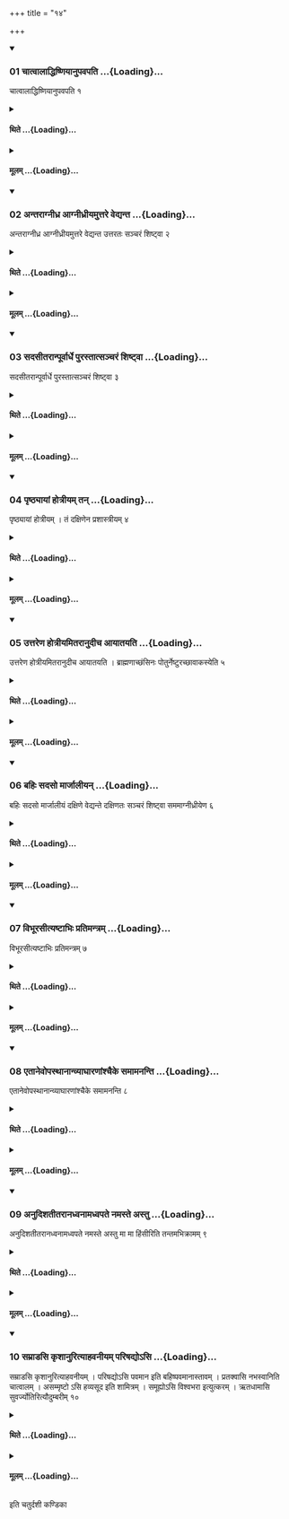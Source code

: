 +++
title = "१४"

+++

<div class="js_include" includetitle="true" newlevelforh1="3" unfilled url="/vedAH_yajuH/taittirIyam/sUtram/ApastambaH/shrautam/vishvAsa-prastutiH/11/14/01_chAtvAlAddhiShNiyAnupavapati.md">
<details open><summary><h3>01 चात्वालाद्धिष्णियानुपवपति ...{Loading}...</h3></summary>

चात्वालाद्धिष्णियानुपवपति १
</details>
</div>
<div class="js_include collapsed" newlevelforh1="4" title="थिते" unfilled url="/vedAH_yajuH/taittirIyam/sUtram/ApastambaH/shrautam/thite/11/14/01_chAtvAlAddhiShNiyAnupavapati.md">
<details><summary><h4>थिते ...{Loading}...</h4></summary>

चात्वालाद्धिष्णियानुपवपति १
</details>
</div>
<div class="js_include collapsed" newlevelforh1="4" title="मूलम्" unfilled url="/vedAH_yajuH/taittirIyam/sUtram/ApastambaH/shrautam/mUlam/11/14/01_chAtvAlAddhiShNiyAnupavapati.md">
<details><summary><h4>मूलम् ...{Loading}...</h4></summary>

चात्वालाद्धिष्णियानुपवपति १
</details>
</div>
<div class="js_include" includetitle="true" newlevelforh1="3" unfilled url="/vedAH_yajuH/taittirIyam/sUtram/ApastambaH/shrautam/vishvAsa-prastutiH/11/14/02_antarAgnIdhra_AgnIdhrIyamuttare_vedyanta.md">
<details open><summary><h3>02 अन्तराग्नीध्र आग्नीध्रीयमुत्तरे वेद्यन्त ...{Loading}...</h3></summary>

अन्तराग्नीध्र आग्नीध्रीयमुत्तरे वेद्यन्त उत्तरतः सञ्चरं शिष्ट्वा २
</details>
</div>
<div class="js_include collapsed" newlevelforh1="4" title="थिते" unfilled url="/vedAH_yajuH/taittirIyam/sUtram/ApastambaH/shrautam/thite/11/14/02_antarAgnIdhra_AgnIdhrIyamuttare_vedyanta.md">
<details><summary><h4>थिते ...{Loading}...</h4></summary>

अन्तराग्नीध्र आग्नीध्रीयमुत्तरे वेद्यन्त उत्तरतः सञ्चरं शिष्ट्वा २
</details>
</div>
<div class="js_include collapsed" newlevelforh1="4" title="मूलम्" unfilled url="/vedAH_yajuH/taittirIyam/sUtram/ApastambaH/shrautam/mUlam/11/14/02_antarAgnIdhra_AgnIdhrIyamuttare_vedyanta.md">
<details><summary><h4>मूलम् ...{Loading}...</h4></summary>

अन्तराग्नीध्र आग्नीध्रीयमुत्तरे वेद्यन्त उत्तरतः सञ्चरं शिष्ट्वा २
</details>
</div>
<div class="js_include" includetitle="true" newlevelforh1="3" unfilled url="/vedAH_yajuH/taittirIyam/sUtram/ApastambaH/shrautam/vishvAsa-prastutiH/11/14/03_sadasItarAnpUrvArdhe_purastAtsancharaM_shiShTvA.md">
<details open><summary><h3>03 सदसीतरान्पूर्वार्धे पुरस्तात्सञ्चरं शिष्ट्वा ...{Loading}...</h3></summary>

सदसीतरान्पूर्वार्धे पुरस्तात्सञ्चरं शिष्ट्वा ३
</details>
</div>
<div class="js_include collapsed" newlevelforh1="4" title="थिते" unfilled url="/vedAH_yajuH/taittirIyam/sUtram/ApastambaH/shrautam/thite/11/14/03_sadasItarAnpUrvArdhe_purastAtsancharaM_shiShTvA.md">
<details><summary><h4>थिते ...{Loading}...</h4></summary>

सदसीतरान्पूर्वार्धे पुरस्तात्सञ्चरं शिष्ट्वा ३
</details>
</div>
<div class="js_include collapsed" newlevelforh1="4" title="मूलम्" unfilled url="/vedAH_yajuH/taittirIyam/sUtram/ApastambaH/shrautam/mUlam/11/14/03_sadasItarAnpUrvArdhe_purastAtsancharaM_shiShTvA.md">
<details><summary><h4>मूलम् ...{Loading}...</h4></summary>

सदसीतरान्पूर्वार्धे पुरस्तात्सञ्चरं शिष्ट्वा ३
</details>
</div>
<div class="js_include" includetitle="true" newlevelforh1="3" unfilled url="/vedAH_yajuH/taittirIyam/sUtram/ApastambaH/shrautam/vishvAsa-prastutiH/11/14/04_pRShThyAyAM_hotrIyam_tan.md">
<details open><summary><h3>04 पृष्ठ्यायां होत्रीयम् तन् ...{Loading}...</h3></summary>

पृष्ठ्यायां होत्रीयम् । तं दक्षिणेन प्रशास्त्रीयम् ४
</details>
</div>
<div class="js_include collapsed" newlevelforh1="4" title="थिते" unfilled url="/vedAH_yajuH/taittirIyam/sUtram/ApastambaH/shrautam/thite/11/14/04_pRShThyAyAM_hotrIyam_tan.md">
<details><summary><h4>थिते ...{Loading}...</h4></summary>

पृष्ठ्यायां होत्रीयम् । तं दक्षिणेन प्रशास्त्रीयम् ४
</details>
</div>
<div class="js_include collapsed" newlevelforh1="4" title="मूलम्" unfilled url="/vedAH_yajuH/taittirIyam/sUtram/ApastambaH/shrautam/mUlam/11/14/04_pRShThyAyAM_hotrIyam_tan.md">
<details><summary><h4>मूलम् ...{Loading}...</h4></summary>

पृष्ठ्यायां होत्रीयम् । तं दक्षिणेन प्रशास्त्रीयम् ४
</details>
</div>
<div class="js_include" includetitle="true" newlevelforh1="3" unfilled url="/vedAH_yajuH/taittirIyam/sUtram/ApastambaH/shrautam/vishvAsa-prastutiH/11/14/05_uttareNa_hotrIyamitarAnudIcha_AyAtayati.md">
<details open><summary><h3>05 उत्तरेण होत्रीयमितरानुदीच आयातयति ...{Loading}...</h3></summary>

उत्तरेण होत्रीयमितरानुदीच आयातयति । ब्राह्मणाच्छंसिनः पोतुर्नेष्टुरच्छावाकस्येति ५
</details>
</div>
<div class="js_include collapsed" newlevelforh1="4" title="थिते" unfilled url="/vedAH_yajuH/taittirIyam/sUtram/ApastambaH/shrautam/thite/11/14/05_uttareNa_hotrIyamitarAnudIcha_AyAtayati.md">
<details><summary><h4>थिते ...{Loading}...</h4></summary>

उत्तरेण होत्रीयमितरानुदीच आयातयति । ब्राह्मणाच्छंसिनः पोतुर्नेष्टुरच्छावाकस्येति ५
</details>
</div>
<div class="js_include collapsed" newlevelforh1="4" title="मूलम्" unfilled url="/vedAH_yajuH/taittirIyam/sUtram/ApastambaH/shrautam/mUlam/11/14/05_uttareNa_hotrIyamitarAnudIcha_AyAtayati.md">
<details><summary><h4>मूलम् ...{Loading}...</h4></summary>

उत्तरेण होत्रीयमितरानुदीच आयातयति । ब्राह्मणाच्छंसिनः पोतुर्नेष्टुरच्छावाकस्येति ५
</details>
</div>
<div class="js_include" includetitle="true" newlevelforh1="3" unfilled url="/vedAH_yajuH/taittirIyam/sUtram/ApastambaH/shrautam/vishvAsa-prastutiH/11/14/06_bahiH_sadaso_mArjAlIyan.md">
<details open><summary><h3>06 बहिः सदसो मार्जालीयन् ...{Loading}...</h3></summary>

बहिः सदसो मार्जालीयं दक्षिणे वेद्यन्ते दक्षिणतः सञ्चरं शिष्ट्वा सममाग्नीध्रीयेण ६
</details>
</div>
<div class="js_include collapsed" newlevelforh1="4" title="थिते" unfilled url="/vedAH_yajuH/taittirIyam/sUtram/ApastambaH/shrautam/thite/11/14/06_bahiH_sadaso_mArjAlIyan.md">
<details><summary><h4>थिते ...{Loading}...</h4></summary>

बहिः सदसो मार्जालीयं दक्षिणे वेद्यन्ते दक्षिणतः सञ्चरं शिष्ट्वा सममाग्नीध्रीयेण ६
</details>
</div>
<div class="js_include collapsed" newlevelforh1="4" title="मूलम्" unfilled url="/vedAH_yajuH/taittirIyam/sUtram/ApastambaH/shrautam/mUlam/11/14/06_bahiH_sadaso_mArjAlIyan.md">
<details><summary><h4>मूलम् ...{Loading}...</h4></summary>

बहिः सदसो मार्जालीयं दक्षिणे वेद्यन्ते दक्षिणतः सञ्चरं शिष्ट्वा सममाग्नीध्रीयेण ६
</details>
</div>
<div class="js_include" includetitle="true" newlevelforh1="3" unfilled url="/vedAH_yajuH/taittirIyam/sUtram/ApastambaH/shrautam/vishvAsa-prastutiH/11/14/07_vibhUrasItyaShTAbhiH_pratimantram.md">
<details open><summary><h3>07 विभूरसीत्यष्टाभिः प्रतिमन्त्रम् ...{Loading}...</h3></summary>

विभूरसीत्यष्टाभिः प्रतिमन्त्रम् ७
</details>
</div>
<div class="js_include collapsed" newlevelforh1="4" title="थिते" unfilled url="/vedAH_yajuH/taittirIyam/sUtram/ApastambaH/shrautam/thite/11/14/07_vibhUrasItyaShTAbhiH_pratimantram.md">
<details><summary><h4>थिते ...{Loading}...</h4></summary>

विभूरसीत्यष्टाभिः प्रतिमन्त्रम् ७
</details>
</div>
<div class="js_include collapsed" newlevelforh1="4" title="मूलम्" unfilled url="/vedAH_yajuH/taittirIyam/sUtram/ApastambaH/shrautam/mUlam/11/14/07_vibhUrasItyaShTAbhiH_pratimantram.md">
<details><summary><h4>मूलम् ...{Loading}...</h4></summary>

विभूरसीत्यष्टाभिः प्रतिमन्त्रम् ७
</details>
</div>
<div class="js_include" includetitle="true" newlevelforh1="3" unfilled url="/vedAH_yajuH/taittirIyam/sUtram/ApastambaH/shrautam/vishvAsa-prastutiH/11/14/08_etAnevopasthAnAnvyAghAraNAMshchaike_samAmananti.md">
<details open><summary><h3>08 एतानेवोपस्थानान्व्याघारणांश्चैके समामनन्ति ...{Loading}...</h3></summary>

एतानेवोपस्थानान्व्याघारणांश्चैके समामनन्ति ८
</details>
</div>
<div class="js_include collapsed" newlevelforh1="4" title="थिते" unfilled url="/vedAH_yajuH/taittirIyam/sUtram/ApastambaH/shrautam/thite/11/14/08_etAnevopasthAnAnvyAghAraNAMshchaike_samAmananti.md">
<details><summary><h4>थिते ...{Loading}...</h4></summary>

एतानेवोपस्थानान्व्याघारणांश्चैके समामनन्ति ८
</details>
</div>
<div class="js_include collapsed" newlevelforh1="4" title="मूलम्" unfilled url="/vedAH_yajuH/taittirIyam/sUtram/ApastambaH/shrautam/mUlam/11/14/08_etAnevopasthAnAnvyAghAraNAMshchaike_samAmananti.md">
<details><summary><h4>मूलम् ...{Loading}...</h4></summary>

एतानेवोपस्थानान्व्याघारणांश्चैके समामनन्ति ८
</details>
</div>
<div class="js_include" includetitle="true" newlevelforh1="3" unfilled url="/vedAH_yajuH/taittirIyam/sUtram/ApastambaH/shrautam/vishvAsa-prastutiH/11/14/09_anudishatItarAnadhvanAmadhvapate_namaste_astu.md">
<details open><summary><h3>09 अनुदिशतीतरानध्वनामध्वपते नमस्ते अस्तु ...{Loading}...</h3></summary>

अनुदिशतीतरानध्वनामध्वपते नमस्ते अस्तु मा मा हिंसीरिति तन्तमभिक्रामम् ९
</details>
</div>
<div class="js_include collapsed" newlevelforh1="4" title="थिते" unfilled url="/vedAH_yajuH/taittirIyam/sUtram/ApastambaH/shrautam/thite/11/14/09_anudishatItarAnadhvanAmadhvapate_namaste_astu.md">
<details><summary><h4>थिते ...{Loading}...</h4></summary>

अनुदिशतीतरानध्वनामध्वपते नमस्ते अस्तु मा मा हिंसीरिति तन्तमभिक्रामम् ९
</details>
</div>
<div class="js_include collapsed" newlevelforh1="4" title="मूलम्" unfilled url="/vedAH_yajuH/taittirIyam/sUtram/ApastambaH/shrautam/mUlam/11/14/09_anudishatItarAnadhvanAmadhvapate_namaste_astu.md">
<details><summary><h4>मूलम् ...{Loading}...</h4></summary>

अनुदिशतीतरानध्वनामध्वपते नमस्ते अस्तु मा मा हिंसीरिति तन्तमभिक्रामम् ९
</details>
</div>
<div class="js_include" includetitle="true" newlevelforh1="3" unfilled url="/vedAH_yajuH/taittirIyam/sUtram/ApastambaH/shrautam/vishvAsa-prastutiH/11/14/10_samrADasi_kRshAnurityAhavanIyam_pariShadyo-si.md">
<details open><summary><h3>10 सम्राडसि कृशानुरित्याहवनीयम् परिषद्योऽसि ...{Loading}...</h3></summary>

सम्राडसि कृशानुरित्याहवनीयम् । परिषद्योऽसि पवमान इति बहिष्पवमानास्तावम् । प्रतक्वासि नभस्वानिति चात्वालम् । असम्मृष्टो ऽसि हव्यसूद इति शामित्रम् । समूह्योऽसि विश्वभरा इत्युत्करम् । ऋतधामासि सुवर्ज्योतिरित्यौदुम्बरीम् १०
</details>
</div>
<div class="js_include collapsed" newlevelforh1="4" title="थिते" unfilled url="/vedAH_yajuH/taittirIyam/sUtram/ApastambaH/shrautam/thite/11/14/10_samrADasi_kRshAnurityAhavanIyam_pariShadyo-si.md">
<details><summary><h4>थिते ...{Loading}...</h4></summary>

सम्राडसि कृशानुरित्याहवनीयम् । परिषद्योऽसि पवमान इति बहिष्पवमानास्तावम् । प्रतक्वासि नभस्वानिति चात्वालम् । असम्मृष्टो ऽसि हव्यसूद इति शामित्रम् । समूह्योऽसि विश्वभरा इत्युत्करम् । ऋतधामासि सुवर्ज्योतिरित्यौदुम्बरीम् १०
</details>
</div>
<div class="js_include collapsed" newlevelforh1="4" title="मूलम्" unfilled url="/vedAH_yajuH/taittirIyam/sUtram/ApastambaH/shrautam/mUlam/11/14/10_samrADasi_kRshAnurityAhavanIyam_pariShadyo-si.md">
<details><summary><h4>मूलम् ...{Loading}...</h4></summary>

सम्राडसि कृशानुरित्याहवनीयम् । परिषद्योऽसि पवमान इति बहिष्पवमानास्तावम् । प्रतक्वासि नभस्वानिति चात्वालम् । असम्मृष्टो ऽसि हव्यसूद इति शामित्रम् । समूह्योऽसि विश्वभरा इत्युत्करम् । ऋतधामासि सुवर्ज्योतिरित्यौदुम्बरीम् १०
</details>
</div>

  
इति चतुर्दशी कण्डिका 
